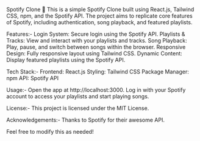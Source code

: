 Spotify Clone 🎵
This is a simple Spotify Clone built using React.js, Tailwind CSS, npm, and the Spotify API.
The project aims to replicate core features of Spotify, including authentication, song playback, and featured playlists.

Features:-
Login System: Secure login using the Spotify API.
Playlists & Tracks: View and interact with your playlists and tracks.
Song Playback: Play, pause, and switch between songs within the browser.
Responsive Design: Fully responsive layout using Tailwind CSS.
Dynamic Content: Display featured playlists using the Spotify API.

Tech Stack:-
Frontend: React.js
Styling: Tailwind CSS
Package Manager: npm
API: Spotify API

Usage:-
Open the app at http://localhost:3000.
Log in with your Spotify account to access your playlists and start playing songs.

License:-
This project is licensed under the MIT License.

Acknowledgements:-
Thanks to Spotify for their awesome API.

Feel free to modify this as needed!
